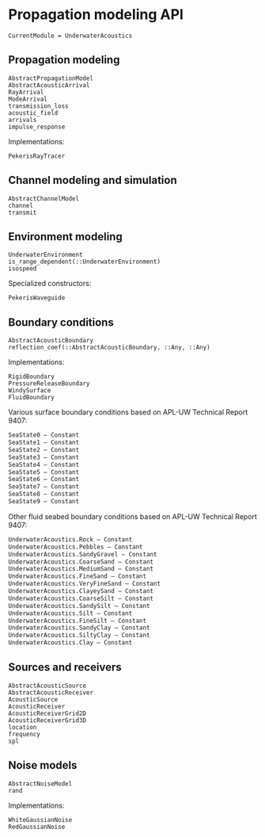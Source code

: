 # Propagation modeling API

```@meta
CurrentModule = UnderwaterAcoustics
```

## Propagation modeling

```@docs
AbstractPropagationModel
AbstractAcousticArrival
RayArrival
ModeArrival
transmission_loss
acoustic_field
arrivals
impulse_response
```

Implementations:
```@docs
PekerisRayTracer
```

## Channel modeling and simulation

```@docs
AbstractChannelModel
channel
transmit
```

## Environment modeling

```@docs
UnderwaterEnvironment
is_range_dependent(::UnderwaterEnvironment)
isospeed
```

Specialized constructors:
```@docs
PekerisWaveguide
```

## Boundary conditions

```@docs
AbstractAcousticBoundary
reflection_coef(::AbstractAcousticBoundary, ::Any, ::Any)
```

Implementations:
```@docs
RigidBoundary
PressureReleaseBoundary
WindySurface
FluidBoundary
```

Various surface boundary conditions based on APL-UW Technical Report 9407:
```julia
SeaState0 — Constant
SeaState1 — Constant
SeaState2 — Constant
SeaState3 — Constant
SeaState4 — Constant
SeaState5 — Constant
SeaState6 — Constant
SeaState7 — Constant
SeaState8 — Constant
SeaState9 — Constant
```

Other fluid seabed boundary conditions based on APL-UW Technical Report 9407:
```julia
UnderwaterAcoustics.Rock — Constant
UnderwaterAcoustics.Pebbles — Constant
UnderwaterAcoustics.SandyGravel — Constant
UnderwaterAcoustics.CoarseSand — Constant
UnderwaterAcoustics.MediumSand — Constant
UnderwaterAcoustics.FineSand — Constant
UnderwaterAcoustics.VeryFineSand — Constant
UnderwaterAcoustics.ClayeySand — Constant
UnderwaterAcoustics.CoarseSilt — Constant
UnderwaterAcoustics.SandySilt — Constant
UnderwaterAcoustics.Silt — Constant
UnderwaterAcoustics.FineSilt — Constant
UnderwaterAcoustics.SandyClay — Constant
UnderwaterAcoustics.SiltyClay — Constant
UnderwaterAcoustics.Clay — Constant
```

## Sources and receivers

```@docs
AbstractAcousticSource
AbstractAcousticReceiver
AcousticSource
AcousticReceiver
AcousticReceiverGrid2D
AcousticReceiverGrid3D
location
frequency
spl
```

## Noise models

```@docs
AbstractNoiseModel
rand
```

Implementations:
```@docs
WhiteGaussianNoise
RedGaussianNoise
```